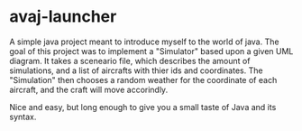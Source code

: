 # avaj-launcher

A simple java project meant to introduce myself to the world of java.
The goal of this project was to implement a "Simulator" based upon a given UML diagram.
It takes a sceneario file, which describes the amount of simulations, and a list of aircrafts with thier ids and coordinates. The "Simulation" then chooses a random weather for the coordinate of each aircraft, and the craft will move accorindly.

Nice and easy, but long enough to give you a small taste of Java and its syntax.
